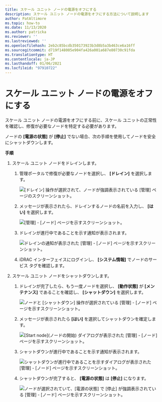 ```yaml
---
title: スケール ユニット ノードの電源をオフにする
description: スケール ユニット ノードの電源をオフにする方法について説明します
author: PatAltimore
ms.topic: how-to
ms.date: 11/13/2020
ms.author: patricka
ms.reviewer: ''
ms.lastreviewed: ''
ms.openlocfilehash: 2eb2c85bcdb350173923b3d8b5a3b463ce6a16ff
ms.sourcegitcommit: d719f148005e904fa426a001a687e80730c91fda
ms.translationtype: HT
ms.contentlocale: ja-JP
ms.lasthandoff: 01/06/2021
ms.locfileid: "97910722"
---
```

# <a name="powering-off-scale-unit-nodes"></a>スケール ユニット ノードの電源をオフにする

スケール ユニット ノードの電源をオフにする前に、スケール ユニットの正常性を確認し、修復が必要なノードを特定する必要があります。

ノードの **[電源の状態]** が **[停止]** でない場合、次の手順を使用してノードを安全にシャットダウンします。

**手順**

1.  スケール ユニット ノードをドレインします。

    1.  管理ポータルで修復が必要なノードを選択し、 **[ドレイン]** を選択します。

        ![[ドレイン] 操作が選択されて、ノードが強調表示されている [管理] ページのスクリーンショット。](media/image-23.png)
        
    1.  メッセージが表示されたら、ドレインするノードの名前を入力し、 **[はい]** を選択します。

        ![[管理] - [ノード] ページを示すスクリーンショット。](media/image-24.png)
    
    1.  ドレインが進行中であることを示す通知が表示されます。
    
        ![ドレインの通知が表示された [管理] - [ノード] ページを示すスクリーンショット。](media/image-25.png)
        
    1.  iDRAC インターフェイスにログインし、 **[システム情報]** でノードのサービス タグを確認します。
    

2.  スケール ユニット ノードをシャットダウンします。

    1.  ドレインが完了したら、もう一度ノードを選択し、 **[動作状態]** が **[メンテナンス]** であることを確認し、 **[シャットダウン]** を選択します。

        ![ノードと [シャットダウン] 操作が選択されている [管理] - [ノード] ページを示すスクリーンショット。](media/image-26.png)
        
    1.  メッセージが表示されたら **[はい]** を選択してシャットダウンを確定します。
    
        ![[Start node]\(ノードの開始\) ダイアログが表示された [管理] - [ノード] ページを示すスクリーンショット。](media/image-27.png)
        
    1.  シャットダウンが進行中であることを示す通知が表示されます。

        ![シャットダウンが進行中であることを示すダイアログが表示された [管理] - [ノード] ページを示すスクリーンショット。](media/image-28.png)
    
    1.  シャットダウンが完了すると、 **[電源の状態]** は **[停止]** になります。
    
        ![ノードが選択されていて、[電源の状態] で [停止] が強調表示されている [管理] - [ノード] ページを示すスクリーンショット。](media/image-29.png)
        